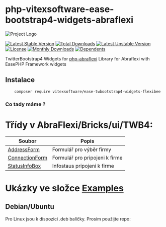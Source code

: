 # php-vitexsoftware-ease-bootstrap4-widgets-abraflexi
![Project Logo](project-logo.png?raw=true "Project Logo")

[![Latest Stable Version](https://poser.pugx.org/vitexsoftware/ease-twbootstrap4-widgets-flexibee/v)](//packagist.org/packages/vitexsoftware/ease-twbootstrap4-widgets-flexibee) 
[![Total Downloads](https://poser.pugx.org/vitexsoftware/ease-twbootstrap4-widgets-flexibee/downloads)](//packagist.org/packages/vitexsoftware/ease-twbootstrap4-widgets-flexibee) 
[![Latest Unstable Version](https://poser.pugx.org/vitexsoftware/ease-twbootstrap4-widgets-flexibee/v/unstable)](//packagist.org/packages/vitexsoftware/ease-twbootstrap4-widgets-flexibee) 
[![License](https://poser.pugx.org/vitexsoftware/ease-twbootstrap4-widgets-flexibee/license)](//packagist.org/packages/vitexsoftware/ease-twbootstrap4-widgets-flexibee)
[![Monthly Downloads](https://poser.pugx.org/vitexsoftware/ease-twbootstrap4-widgets-flexibee/d/monthly)](//packagist.org/packages/vitexsoftware/ease-twbootstrap4-widgets-flexibee)
[![Dependents](https://poser.pugx.org/vitexsoftware/ease-twbootstrap4-widgets-flexibee/dependents)](//packagist.org/packages/vitexsoftware/ease-twbootstrap4-widgets-flexibee)

TwitterBootstrap4 Widgets for [php-abraflexi](https://github.com/Spoje-NET/php-abraflexi) Library for Abraflexi with EasePHP Framework widgets


Instalace
----------

```shell
    composer require vitexsoftware/ease-twbootstrap4-widgets-flexibee
```

### Co tady máme ?

# Třídy v AbraFlexi/Bricks/ui/TWB4:

| Soubor                                                           | Popis                                 |
| ---------------------------------------------------------------- | --------------------------------------|
| [AddressForm](src/AbraFlexi/ui/TWB4/AddressForm.php)             | Formulář pro výběr firmy
| [ConnectionForm](src/AbraFlexi/ui/TWB4/ConnectionForm.php)       | Formulář pro pripojeni k firme
| [StatusInfoBox](src/AbraFlexi/ui/TWB4/StatusInfoBox.php)         | Infostaus pripojeni k firme


Ukázky ve složce [Examples](Examples)
=====================================


Debian/Ubuntu
-------------

Pro Linux jsou k dispozici .deb balíčky. Prosím použijte repo:

```shell
    
```


